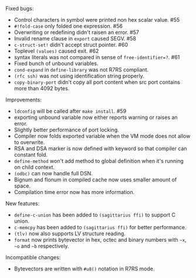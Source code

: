 Fixed bugs:

- Control characters in symbol were printed non hex scalar value. #55
- `#!fold-case` only folded one expression. #56
- Overwriting or redefining didn't raisen an error. #57
- Invalid rename clause in `export` caused SEGV. #58
- `c-struct-set!` didn't accept struct pointer. #60
- Toplevel `(values)` caused exit. #62
- syntax literals was not compared in sense of `free-identifier=?`. #61
- Fixed bunch of unbound variables.
- `cond-expand` in `define-library` was not R7RS compliant.
- `(rfc ssh)` was not using identification string properly.
- `copy-binary-port` didn't copy all port content when src port contains more than 4092 bytes.

Improvements:

- `ldconfig` will be called after `make install`. #59
- exporting unbound variable now either reports  warning or raises an error.
- Slightly better performance of port locking.
- Compiler now folds exported variable when the VM mode does not allow to overwrite.
- RSA and DSA marker is now defined with keyword so that compiler can constant fold.
- `define-method` won't add method to global definition when it's running on child context.
- `(odbc)` can now handle full DSN.
- Bignum and flonum in compiled cache now uses smaller amount of space.
- Compilation time error now has more information.

New features:

- `define-c-union` has been added to `(sagittarius ffi)` to support C union.
- `c-memcpy` has been added to `(sagittarius ffi)` for better performance.
- `(tlv)` now also supports LV structure reading.
- `format` now prints bytevector in hex, octec and binary numbers with `~x`, `~o` and `~b` respectively.

Incompatible changes:

- Bytevectors are written with `#u8()` notation in R7RS mode.

